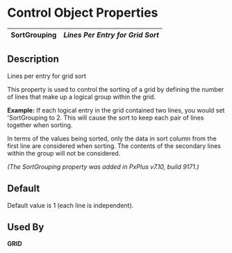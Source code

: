 # Control Object Properties

**SortGrouping** |  **_Lines Per Entry for Grid Sort_**  
---|---  
  
## Description

Lines per entry for grid sort

This property is used to control the sorting of a grid by defining the number of lines that make up a logical group within the grid.

**Example:** If each logical entry in the grid contained two lines, you would set 'SortGrouping to 2. This will cause the sort to keep each pair of lines together when sorting.

In terms of the values being sorted, only the data in sort column from the first line are considered when sorting. The contents of the secondary lines within the group will not be considered.

_(The SortGrouping property was added in PxPlus v7.10, build 9171.)_

## Default

Default value is 1 (each line is independent).

## Used By

**GRID**
